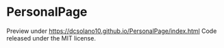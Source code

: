 # PersonalPage
Preview under  https://dcsolano10.github.io/PersonalPage/index.html
Code released under the MIT license.

